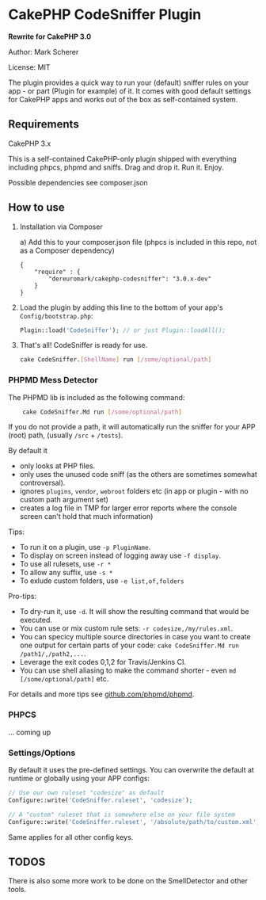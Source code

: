 # CakePHP CodeSniffer Plugin

**Rewrite for CakePHP 3.0**

Author: Mark Scherer

License: MIT

The plugin provides a quick way to run your (default) sniffer rules on your app - or part (Plugin for example) of it.
It comes with good default settings for CakePHP apps and works out of the box as self-contained system.

## Requirements

CakePHP 3.x

This is a self-contained CakePHP-only plugin shipped with everything including phpcs, phpmd and sniffs.
Drag and drop it. Run it. Enjoy.

Possible dependencies see composer.json

## How to use

1. Installation via Composer

   a) Add this to your composer.json file (phpcs is included in this repo, not as a Composer dependency)

   ```
   {
       "require" : {
           "dereuromark/cakephp-codesniffer": "3.0.x-dev"
       }
   }
   ```

2. Load the plugin by adding this line to the bottom of your app's `Config/bootstrap.php`:

   ```php
   Plugin::load('CodeSniffer'); // or just Plugin::loadAll();
   ```

3. That's all! CodeSniffer is ready for use.

   ```bash
   cake CodeSniffer.[ShellName] run [/some/optional/path]
   ```

### PHPMD Mess Detector
The PHPMD lib is included as the following command:
```bash
	cake CodeSniffer.Md run [/some/optional/path]
 ```
If you do not provide a path, it will automatically run the sniffer for your APP (root) path, (usually `/src` + `/tests`).

By default it
- only looks at PHP files.
- only uses the unused code sniff (as the others are sometimes somewhat controversal).
- ignores `plugins`, `vendor`, `webroot` folders etc (in app or plugin - with no custom path argument set)
- creates a log file in TMP for larger error reports where the console screen can't hold that much information)

Tips:
- To run it on a plugin, use `-p PluginName`.
- To display on screen instead of logging away use `-f display`.
- To use all rulesets, use `-r *`
- To allow any suffix, use `-s *`
- To exlude custom folders, use `-e list,of,folders`

Pro-tips:
- To dry-run it, use `-d`. It will show the resulting command that would be executed.
- You can use or mix custom rule sets: `-r codesize,/my/rules.xml`.
- You can specicy multiple source directories in case you want to create one output for certain parts of your code:
  `cake CodeSniffer.Md run /path1/,/path2,...`.
- Leverage the exit codes 0,1,2 for Travis/Jenkins CI.
- You can use shell aliasing to make the command shorter - even `md [/some/optional/path]` etc.

For details and more tips see [github.com/phpmd/phpmd](https://github.com/phpmd/phpmd).

### PHPCS
... coming up

### Settings/Options

By default it uses the pre-defined settings.
You can overwrite the default at runtime or globally using your APP configs:
```php
// Use our own ruleset "codesize" as default
Configure::write('CodeSniffer.ruleset', 'codesize');

// A "custom" ruleset that is somewhere else on your file system
Configure::write('CodeSniffer.ruleset', '/absolute/path/to/custom.xml');
```

Same applies for all other config keys.

## TODOS
There is also some more work to be done on the SmellDetector and other tools.
